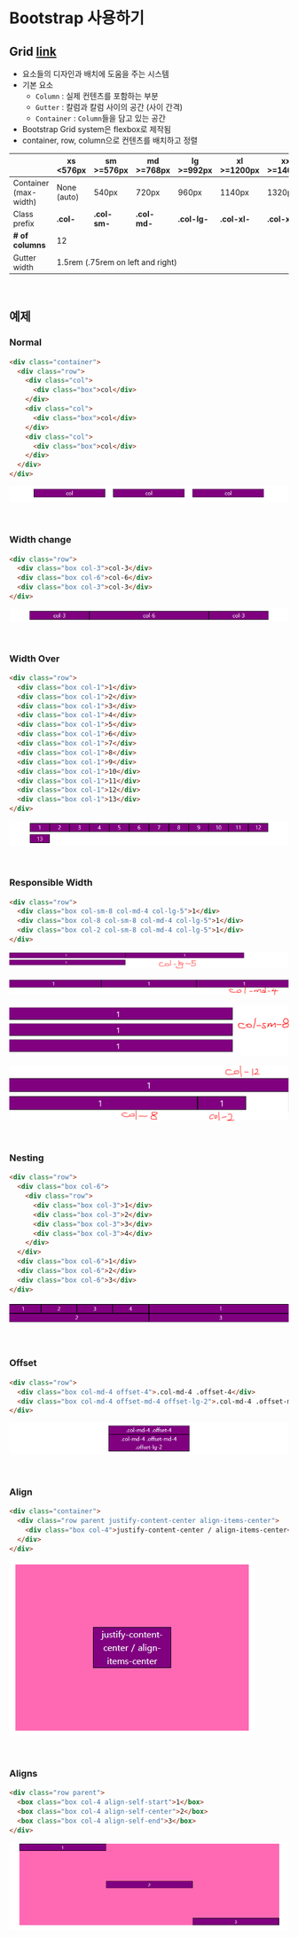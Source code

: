 # Bootstrap 사용하기

## Grid [link](https://getbootstrap.com/docs/5.2/layout/grid/)

- 요소들의 디자인과 배치에 도움을 주는 시스템
- 기본 요소
  - `Column` : 실제 컨텐츠를 포함하는 부분
  - `Gutter` : 칼럼과 칼럼 사이의 공간 (사이 간격)
  - `Container` : `Column`들을 담고 있는 공간
- Bootstrap Grid system은 flexbox로 제작됨
- container, row, column으로 컨텐츠를 배치하고 정렬

<table>
    <thead>
        <tr>
            <th></th>
            <th>xs<br/>&lt;576px</th>
            <th>sm<br/>&gt;=576px</th>
            <th>md<br/>&gt;=768px</th>
            <th>lg<br/>&gt;=992px</th>
            <th>xl<br/>&gt;=1200px</th>
            <th>xxl<br/>&gt;=1400px</th>
        </tr>
    </thead>
    <tbody>
        <tr>
            <td>Container (max-width)</td>
            <td>None (auto)</td>
            <td>540px</td>
            <td>720px</td>
            <td>960px</td>
            <td>1140px</td>
            <td>1320px</td>
        </tr>
        <tr>
            <td>Class prefix</td>
            <td style="font-weight: bold;">.col-</td>
            <td style="font-weight: bold;">.col-sm-</td>
            <td style="font-weight: bold;">.col-md-</td>
            <td style="font-weight: bold;">.col-lg-</td>
            <td style="font-weight: bold;">.col-xl-</td>
            <td style="font-weight: bold;">.col-xxl-</td>
        </tr>
        <tr>
            <td style="font-weight: bold;"># of columns</td>
            <td colspan="6">12</td>
        </tr>
        <tr>
            <td>Gutter width</td>
            <td colspan="6">1.5rem (.75rem on left and right)</td>
        </tr>
    </tbody>
</table>

<br/>

## 예제

### Normal

```html
<div class="container">
  <div class="row">
    <div class="col">
      <div class="box">col</div>
    </div>
    <div class="col">
      <div class="box">col</div>
    </div>
    <div class="col">
      <div class="box">col</div>
    </div>
  </div>
</div>
```

![image-20220907135713216](Bootstrap_Grid.assets/image-20220907135713216.png)

<br/>

### Width change

```html
<div class="row">
  <div class="box col-3">col-3</div>
  <div class="box col-6">col-6</div>
  <div class="box col-3">col-3</div>
</div>
```

![image-20220907135951519](Bootstrap_Grid.assets/image-20220907135951519.png)

<br/>

### Width Over

```html
<div class="row">
  <div class="box col-1">1</div>
  <div class="box col-1">2</div>
  <div class="box col-1">3</div>
  <div class="box col-1">4</div>
  <div class="box col-1">5</div>
  <div class="box col-1">6</div>
  <div class="box col-1">7</div>
  <div class="box col-1">8</div>
  <div class="box col-1">9</div>
  <div class="box col-1">10</div>
  <div class="box col-1">11</div>
  <div class="box col-1">12</div>
  <div class="box col-1">13</div>
</div>
```

![image-20220907140539236](Bootstrap_Grid.assets/image-20220907140539236.png)

<br/>

### Responsible Width

```html
<div class="row">
  <div class="box col-sm-8 col-md-4 col-lg-5">1</div>
  <div class="box col-8 col-sm-8 col-md-4 col-lg-5">1</div>
  <div class="box col-2 col-sm-8 col-md-4 col-lg-5">1</div>
</div>
```

![image-20220907141249347](Bootstrap_Grid.assets/image-20220907141249347.png)

![image-20220907141323791](Bootstrap_Grid.assets/image-20220907141323791.png)

![image-20220907141350109](Bootstrap_Grid.assets/image-20220907141350109.png)

![image-20220907141521736](Bootstrap_Grid.assets/image-20220907141521736.png)

<br/>

### Nesting

```html
<div class="row">
  <div class="box col-6">
    <div class="row">
      <div class="box col-3">1</div>
      <div class="box col-3">2</div>
      <div class="box col-3">3</div>
      <div class="box col-3">4</div>
    </div>
  </div>
  <div class="box col-6">1</div>
  <div class="box col-6">2</div>
  <div class="box col-6">3</div>
</div>
```

![image-20220907141835001](Bootstrap_Grid.assets/image-20220907141835001.png)

<br/>

### Offset

```html
<div class="row">
  <div class="box col-md-4 offset-4">.col-md-4 .offset-4</div>
  <div class="box col-md-4 offset-md-4 offset-lg-2">.col-md-4 .offset-md-4 .offset-lg-2</div>
</div>
```

![image-20220907142132740](Bootstrap_Grid.assets/image-20220907142132740.png)

<br/>

### Align

```html
<div class="container">
  <div class="row parent justify-content-center align-items-center">
    <div class="box col-4">justify-content-center / align-items-center</div>
  </div>
</div>
```

![image-20220907143753766](Bootstrap_Grid.assets/image-20220907143753766.png)

<br/>

### Aligns

```html
<div class="row parent">
  <box class="box col-4 align-self-start">1</box>
  <box class="box col-4 align-self-center">2</box>
  <box class="box col-4 align-self-end">3</box>
</div>
```

![image-20220907143920500](Bootstrap_Grid.assets/image-20220907143920500.png)